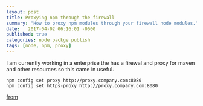 ```yaml
---
layout: post
title: Proxying npm through the firewall
summary: "How to proxy npm modules through your firewall node modules."
date:   2017-04-02 06:16:01 -0600
published: true
categories: node packge publish
tags: [node, npm, proxy]
---
```

I am currently working in a enterprise the has a firewal and proxy for maven and other resources so this came in useful.

```
npm config set proxy http://proxy.company.com:8080
npm config set https-proxy http://proxy.company.com:8080
```

[from](https://jjasonclark.com/how-to-setup-node-behind-web-proxy/)
